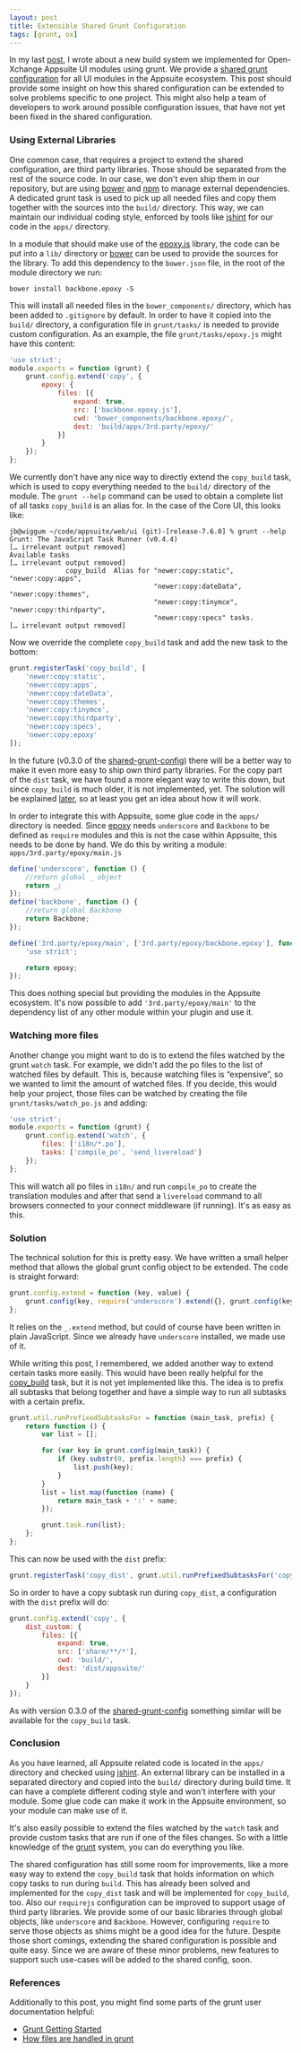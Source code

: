 ```yaml
---
layout: post
title: Extensible Shared Grunt Configuration
tags: [grunt, ox]
---
```

In my last [post](/2014/04/30/migrating_a_buildsystem.html), I wrote about a new build system we
implemented for Open-Xchange Appsuite UI modules using grunt.
We provide a [shared grunt configuration](https://github.com/Open-Xchange-Frontend/shared-grunt-config)
for all UI modules in the Appsuite ecosystem.
This post should provide some insight on how this shared configuration can be extended to solve problems
specific to one project.
This might also help a team of developers to work around possible configuration issues, that have not
yet been fixed in the shared configuration.

### Using External Libraries

One common case, that requires a project to extend the shared configuration, are third party libraries.
Those should be separated from the rest of the source code.
In our case, we don't even ship them in our repository, but are using [bower](http://bower.io/)  and
[npm](https://www.npmjs.org/) to manage external dependencies.
A dedicated grunt task is used to pick up all needed files and copy them together with the sources into the
`build/` directory.
This way, we can maintain our individual coding style, enforced by tools like [jshint](http://jshint.com/)
for our code in the `apps/` directory.

In a module that should make use of the [epoxy.js](http://epoxyjs.org/) library, the code can be put into
a `lib/` directory or [bower](http://bower.io/) can be used to provide the sources for the library.
To add this dependency to the `bower.json` file, in the root of the module directory we run:

    bower install backbone.epoxy -S

This will install all needed files in the `bower_components/` directory, which has been added to `.gitignore` by
default.
In order to have it copied into the `build/` directory, a configuration file in `grunt/tasks/` is needed to provide
custom configuration.
As an example, the file `grunt/tasks/epoxy.js` might have this content:

~~~JavaScript
'use strict';
module.exports = function (grunt) {
    grunt.config.extend('copy', {
        epoxy: {
            files: [{
                expand: true,
                src: ['backbone.epoxy.js'],
                cwd: 'bower_components/backbone.epoxy/',
                dest: 'build/apps/3rd.party/epoxy/'
            }]
        }
    });
};
~~~

We currently don't have any nice way to directly extend the `copy_build` task, which is used to copy
everything needed to the `build/` directory of the module.
The `grunt --help` command can be used to obtain a complete list of all tasks `copy_build` is an alias for.
In the case of the Core UI, this looks like:

    jb@wiggum ~/code/appsuite/web/ui (git)-[release-7.6.0] % grunt --help
    Grunt: The JavaScript Task Runner (v0.4.4)
    [… irrelevant output removed]
    Available tasks
    [… irrelevant output removed]
                  copy_build  Alias for "newer:copy:static", "newer:copy:apps",
                                        "newer:copy:dateData", "newer:copy:themes",
                                        "newer:copy:tinymce", "newer:copy:thirdparty",
                                        "newer:copy:specs" tasks.
    [… irrelevant output removed]

Now we override the complete `copy_build` task and add the new task to the bottom:

~~~JavaScript
grunt.registerTask('copy_build', [
    'newer:copy:static',
    'newer:copy:apps',
    'newer:copy:dateData',
    'newer:copy:themes',
    'newer:copy:tinymce',
    'newer:copy:thirdparty',
    'newer:copy:specs',
    'newer:copy:epoxy'
]);
~~~

In the future (v0.3.0 of the [shared-grunt-config](https://github.com/Open-Xchange-Frontend/shared-grunt-config/releases))
there will be a better way to make it even more easy to ship own third party libraries.
For the copy part of the `dist` task, we have found a more elegant way to write this down,
but since `copy_build` is much older, it is not implemented, yet.
The solution will be explained [later](#solution), so at least you get an idea about how it will work.

In order to integrate this with Appsuite, some glue code in the `apps/` directory is needed.
Since [epoxy](http://epoxyjs.org/) needs `underscore` and `Backbone` to be defined as `require`
modules and this is not the case within Appsuite, this needs to be done by hand.
We do this by writing a module:
`apps/3rd.party/epoxy/main.js`

~~~JavaScript
define('underscore', function () {
    //return global _ object
    return _;
});
define('backbone', function () {
    //return global Backbone
    return Backbone;
});

define('3rd.party/epoxy/main', ['3rd.party/epoxy/backbone.epoxy'], function (epoxy) {
    'use strict';

    return epoxy;
});
~~~

This does nothing special but providing the modules in the Appsuite ecosystem.
It's now possible to add `'3rd.party/epoxy/main'` to the dependency list of any other module within your plugin and use it.

### Watching more files

Another change you might want to do is to extend the files watched by the grunt `watch` task.
For example, we didn't add the po files to the list of watched files by default.
This is, because watching files is “expensive”, so we wanted to limit the amount of watched files.
If you decide, this would help your project, those files can be watched by creating the file
`grunt/tasks/watch_po.js` and adding:

~~~JavaScript
'use strict';
module.exports = function (grunt) {
    grunt.config.extend('watch', {
        files: ['i18n/*.po'],
        tasks: ['compile_po', 'send_livereload']
    });
};
~~~

This will watch all po files in `i18n/` and run `compile_po` to create the translation modules and after that
send a `livereload` command to all browsers connected to your connect middleware (if running).
It's as easy as this.

### Solution

The technical solution for this is pretty easy.
We have written a small helper method that allows the global grunt config object to be extended.
The code is straight forward:

~~~JavaScript
grunt.config.extend = function (key, value) {
    grunt.config(key, require('underscore').extend({}, grunt.config(key), value));
};
~~~

It relies on the `_.extend` method, but could of course have been written in plain JavaScript.
Since we already have `underscore` installed, we made use of it.

While writing this post, I remembered, we added another way to extend certain tasks more easily.
This would have been really helpful for the [copy_build](#using-external-libraries) task, but
it is not yet implemented like this. The idea is to prefix all subtasks that belong together and
have a simple way to run all subtasks with a certain prefix.

~~~JavaScript
grunt.util.runPrefixedSubtasksFor = function (main_task, prefix) {
    return function () {
        var list = [];

        for (var key in grunt.config(main_task)) {
            if (key.substr(0, prefix.length) === prefix) {
                list.push(key);
            }
        }
        list = list.map(function (name) {
            return main_task + ':' + name;
        });

        grunt.task.run(list);
    };
};
~~~

This can now be used with the `dist` prefix:

~~~JavaScript
grunt.registerTask('copy_dist', grunt.util.runPrefixedSubtasksFor('copy', 'dist'));
~~~

So in order to have a copy subtask run during `copy_dist`, a configuration with the `dist` prefix will do:

~~~JavaScript
grunt.config.extend('copy', {
    dist_custom: {
        files: [{
            expand: true,
            src: ['share/**/*'],
            cwd: 'build/',
            dest: 'dist/appsuite/'
        }]
    }
});
~~~

As with version 0.3.0 of the [shared-grunt-config](https://github.com/Open-Xchange-Frontend/shared-grunt-config/releases)
something similar will be available for the `copy_build` task.

### Conclusion

As you have learned, all Appsuite related code is located in the `apps/` directory and checked using
[jshint](http://jshint.com/).
An external library can be installed in a separated directory and copied into the `build/` directory during build time.
It can have a complete different coding style and won't interfere with your module.
Some glue code can make it work in the Appsuite environment, so your module can make use of it.

It's also easily possible to extend the files watched by the `watch` task and provide custom tasks that are run if one
of the files changes.
So with a little knowledge of the [grunt](http://gruntjs.com/) system, you can do everything you like.

The shared configuration has still some room for improvements, like a more easy way to extend the `copy_build` task
that holds information on which copy tasks to run during `build`.
This has already been solved and implemented for the `copy_dist` task and will be implemented for `copy_build`, too.
Also our `requirejs` configuration can be improved to support usage of third party libraries.
We provide some of our basic libraries through global objects, like `underscore` and `Backbone`.
However, configuring `require` to serve those objects as shims might be a good idea for the future.
Despite those short comings, extending the shared configuration is possible and quite easy.
Since we are aware of these minor problems, new features to support such use-cases will be added to the shared
config, soon.

### References

Additionally to this post, you might find some parts of the grunt user documentation helpful:

* [Grunt Getting Started](http://gruntjs.com/getting-started)
* [How files are handled in grunt](http://gruntjs.com/configuring-tasks#files)
